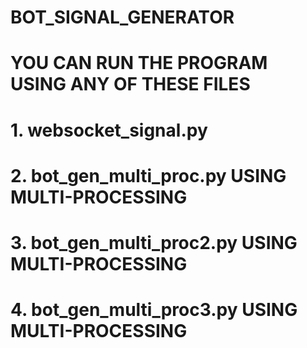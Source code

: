 # BOT_SIGNAL_GENERATOR

# YOU CAN RUN THE PROGRAM USING ANY OF THESE FILES
# 1. websocket_signal.py
# 2. bot_gen_multi_proc.py USING MULTI-PROCESSING
# 3. bot_gen_multi_proc2.py USING MULTI-PROCESSING
# 4. bot_gen_multi_proc3.py USING MULTI-PROCESSING
